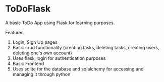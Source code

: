 # ToDoFlask
A basic ToDo App using Flask for learning purposes.

Features:
1) Login, Sign Up pages
2) Basic crud functionality (creating tasks, deleting tasks, creating users, deleting one's own account)
3) Uses flask_login for authentication purposes
4) Basic Frontend
5) Uses sqlite for the database and sqlalchemy for accessing and managing it through python
